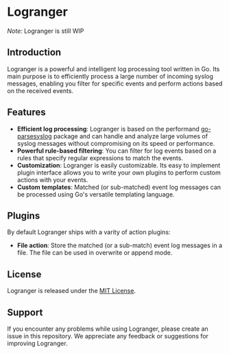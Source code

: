 <!--
SPDX-FileCopyrightText: 2023 Winni Neessen <wn@neessen.dev>

SPDX-License-Identifier: MIT
//-->

# Logranger

*Note:* Logranger is still WIP

## Introduction

Logranger is a powerful and intelligent log processing tool written in Go. 
Its main purpose is to efficiently process a large number of incoming syslog messages, 
enabling you filter for specific events and perform actions based on the received events.

## Features

- **Efficient log processing**: Logranger is based on the performand 
  [go-parsesyslog](https://github.com/wneessen/go-parsesyslog) package and can handle and 
  analyze large volumes of syslog messages without compromising on its speed or performance.
- **Powerful rule-based filtering**: You can filter for log events based on a rules that
  specify regular expressions to match the events.
- **Customization**: Logranger is easily customizable. Its easy to implement plugin interface
  allows you to write your own plugins to perform custom actions with your events.
- **Custom templates**: Matched (or sub-matched) event log messages can be processed using
  Go's versatile templating language.

## Plugins

By default Logranger ships with a varity of action plugins:

- **File action**: Store the matched (or a sub-match) event log messages in a file. The
  file can be used in overwrite or append mode.

## License

Logranger is released under the [MIT License](LICENSE).

## Support

If you encounter any problems while using Logranger, please create an issue in this 
repository. We appreciate any feedback or suggestions for improving Logranger.
